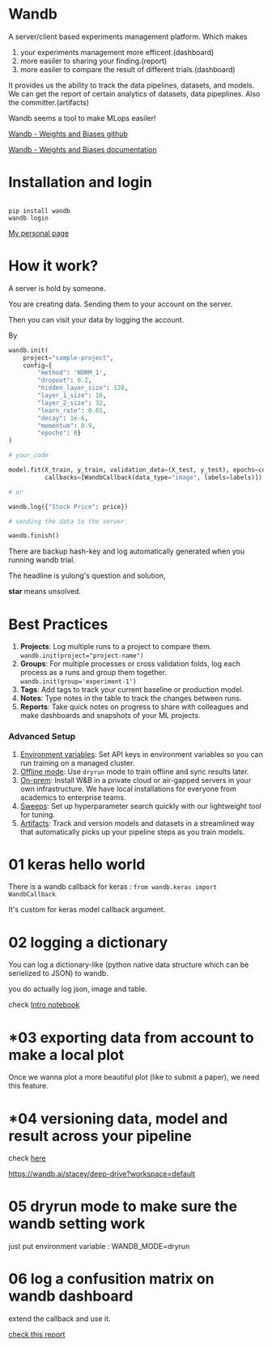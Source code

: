 # Wandb

A server/client based experiments management platform. Which makes 

1. your experiments management more efficent.(dashboard)
2. more easiler to sharing your finding.(report)
3. more easiler to compare the result of different trials.(dashboard)

It provides us the ability to track the data pipelines, datasets, and models. 
We can get the report of certain analytics of datasets, data pipeplines. Also the committer.(artifacts)

Wandb seems a tool to make MLops easiler!

[Wandb - Weights and Biases github](https://github.com/wandb/client)

[Wandb - Weights and Biases documentation](https://docs.wandb.ai/)

# Installation and login

``` 

pip install wandb
wandb login
```

[My personal page](https://wandb.ai/yltsai0609)

# How it work?

A server is hold by someone.

You are creating data. Sending them to your account on the server.

Then you can visit your data by logging the account.

By

``` Python
wandb.init(
    project="sample-project",
    config={
        "method": 'NORM_1',
        "dropout": 0.2,
        "hidden_layer_size": 128,
        "layer_1_size": 16,
        "layer_2_size": 32,
        "learn_rate": 0.01,
        "decay": 1e-6,
        "momentum": 0.9,
        "epochs": 8}
)

# your_code

model.fit(X_train, y_train, validation_data=(X_test, y_test), epochs=config.epochs,
          callbacks=[WandbCallback(data_type="image", labels=labels)])

# or

wandb.log({"Stock Price": price})

# sending the data to the server.

wandb.finish()
```

There are backup hash-key and log automatically generated when you running wandb trial.

The headline is yulong's question and solution, 

**star** means unsolved.

# Best Practices

1. **Projects**: Log multiple runs to a project to compare them. `wandb.init(project="project-name")`
2. **Groups**: For multiple processes or cross validation folds, log each process as a runs and group them together. `wandb.init(group='experiment-1')`
3. **Tags**: Add tags to track your current baseline or production model.
4. **Notes**: Type notes in the table to track the changes between runs.
5. **Reports**: Take quick notes on progress to share with colleagues and make dashboards and snapshots of your ML projects.

### Advanced Setup

1. [Environment variables](https://docs.wandb.com/library/environment-variables): Set API keys in environment variables so you can run training on a managed cluster.
2. [Offline mode](https://docs.wandb.com/library/technical-faq#can-i-run-wandb-offline): Use `dryrun` mode to train offline and sync results later.
3. [On-prem](https://docs.wandb.com/self-hosted): Install W&B in a private cloud or air-gapped servers in your own infrastructure. We have local installations for everyone from academics to enterprise teams.
4. [Sweeps](https://docs.wandb.com/sweeps): Set up hyperparameter search quickly with our lightweight tool for tuning.
5. [Artifacts](https://docs.wandb.com/artifacts): Track and version models and datasets in a streamlined way that automatically picks up your pipeline steps as you train models.

# 01 keras hello world

There is a wandb callback for keras : 
 `from wandb.keras import WandbCallback`

It's custom for keras model callback argument.

# 02 logging a dictionary

You can log a dictionary-like (python native data structure which can be serielized to JSON) to wandb.

you do actually log json, image and table.

check [Intro notebook](bit.ly/intro-wb)

# *03 exporting data from account to make a local plot

Once we wanna plot a more beautiful plot (like to submit a paper), we need this feature.

# *04 versioning data, model and result across your pipeline

check [here](https://docs.wandb.ai/artifacts)

https://wandb.ai/stacey/deep-drive?workspace=default

# 05 dryrun mode to make sure the wandb setting work

just put environment variable : WANDB_MODE=dryrun

# 06 log a confusition matrix on wandb dashboard

extend the callback and use it.

[check this report](https://wandb.ai/mathisfederico/wandb_features/reports/Better-visualizations-for-classification-problems--VmlldzoxMjYyMzQ)
